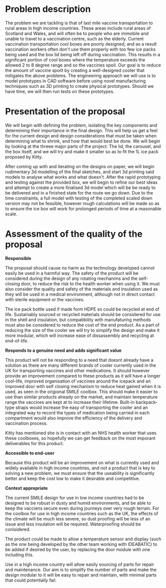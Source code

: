 # Problem description

The problem we are tackling is that of last mile vaccine transportation to rural areas in high income countries. These areas include rural areas of Scotland and Wales, and will often be to people who are immobile and unable to travel to a vaccination centre, such as the elderly. Current vaccination transportation cool boxes are poorly designed, and as a result vaccination workers often don't use them properly with too few ice packs being used and the box lid being left off during vaccination. This results in a significant portion of cool boxes where the temperature exceeds the allowed 2 to 8 degree range and so the vaccines spoil. Our goal is to reduce the amount of vaccine spoilt by creating a well-designed cooler that mitigates the above problems. The engineering approach we will use is to model prototypes in CAD software before using novel manufacturing techniques such as 3D printing to create physical prototypes. Should we have time, we will then run tests on these prototypes.

# Presentation of the proposal
We will begin with defining the problem, isolating the key components and determining their importance in the final design. This will help us get a feel for the current design and design considerations that must be taken when determining what to shrink, and how that would best be done. We will begin by looking at the threee major parts of the project: The lid, the carousel, and the box itself, and we will try and make it smaller so as to fit the 1L ice pack proposed by Kitty. 

After coming up with and iterating on the designs on paper, we will begin rudimentary 3d modelling of the final sketches, and start 3d printing said models to analyse what works and what doesn't. After the rapid prototyping and testing against the provided box, we will begin to refine our best ideas and attempt to create a more finalised 3d model which will be be ready to be delivered and in a finished state for the route we go down. Due to the time constraints, a full model with testing of the completed scaled down version may not be feasible, however rough calculations will be made so as to ensure the ice box will work for prolonged periods of time at a reasonable scale.

# Assessment of the quality of the proposal
**Responsible**

The proposal should cause no harm as the technology developed cannot easily be used in a harmful way. The safety of the product will be considered during the design of any rotating mechanims and the self-closing door, to reduce the risk to the health worker when using it. We must also consider the quality and safety of the materials and insulation used as they will be used in a medical environment, although not in direct contact with sterile equipment or the vaccines.

The ice pack bottle used if made form HDPE so could be recycled at end of life. Sustainably sourced or recycled materials should be considered for use in the shell and insulation, but compatibility with manufaturing methods must also be considered to reduce the cost of the end product. As a part of reducing the size of the cooler we will try to simplify the design and make it more modular, which will increase ease of dissassembly and recycling at end-of-life.

**Responds to a genuine need and adds significant value**

This product will not be responding to a need that doesnt already have a solution as there are many different brands of cooler currently used in the UK for transporting vaccines and other medications. It should however provide an improvement compared to these products as it will have a longer cool-life, improved organisation of vaccines around the icepack and an improved door with self closing mechanism to reduce heat gained when it is used, as seen in the origional SMILE coolbox. This should make it easier to use than similar products already on the market, and maintain temperature range the vaccines are kept at to increase their lifetime. Built-in backpack-type straps would increase the easy of transporting the cooler and an integrated way to record the types of medication being carried in each compartment would also improve the efficiency of the delivery and vaccination process.

Kitty has mentioned she is in contact with an NHS health worker that uses these coolboxes, so hopefully we can get feedback on the most imporant deliverables for this product.

**Accessible to end-user**

Because this product will be an improvement on what is currently used and widely available in high income countries, and not a product that is key to solving a new problem, we must ensure that the useability is significantly better and keep the cost low to make it desirable and competitive. 

**Context appropriate**

The current SMILE design for use in low income countries had to be designed to be robust in dusty and humid environments, and be able to keep the vacciens secure even during journeys over very rough terrain. For the coolbox for use in high income countries such as the UK, the effects of the climate will be much less severe, so dust proofing will be less of an issue and less insulation will be required. Waterproofing should be conisidered. 

The product could be made to allow a temperature sensor and display (such as the one being developed by the other team working with IDEABATIC) to be added if desired by the user, by replacing the door module with one including this.

Use in a high income country will allow easily sourcing of parts for repair and maintenance. Our aim is to simplify the number of parts and make the design modular to it will be easy to repair and maintain, with minimal parts that could potentially fail.


